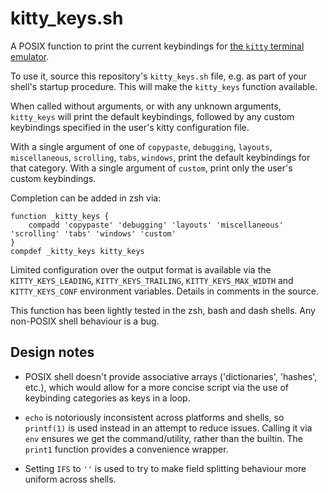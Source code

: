 # kitty_keys.sh

A POSIX function to print the current keybindings for [the `kitty` terminal emulator](https://sw.kovidgoyal.net/kitty/).

To use it, source this repository's `kitty_keys.sh` file, e.g. as part of your shell's startup procedure. This will make the `kitty_keys` function available.

When called without arguments, or with any unknown arguments, `kitty_keys` will print the default keybindings, followed by any custom keybindings specified in the user's kitty configuration file.

With a single argument of one of `copypaste`, `debugging`, `layouts`, `miscellaneous`, `scrolling`, `tabs`, `windows`, print the default keybindings for that category. With a single argument of `custom`, print only the user's custom keybindings.

Completion can be added in zsh via:

```
function _kitty_keys {
    compadd 'copypaste' 'debugging' 'layouts' 'miscellaneous' 'scrolling' 'tabs' 'windows' 'custom'
}
compdef _kitty_keys kitty_keys
```

Limited configuration over the output format is available via the `KITTY_KEYS_LEADING`, `KITTY_KEYS_TRAILING`, `KITTY_KEYS_MAX_WIDTH` and `KITTY_KEYS_CONF` environment variables. Details in comments in the source.

This function has been lightly tested in the zsh, bash and dash shells. Any non-POSIX shell behaviour is a bug.

## Design notes

* POSIX shell doesn't provide associative arrays ('dictionaries', 'hashes', etc.), which would allow for a more concise script via the use of keybinding categories as keys in a loop.

* `echo` is notoriously inconsistent across platforms and shells, so `printf(1)` is used instead in an attempt to reduce issues. Calling it via `env` ensures we get the command/utility, rather than the builtin. The `print1` function provides a convenience wrapper.

* Setting `IFS` to `''` is used to try to make field splitting behaviour more uniform across shells.

